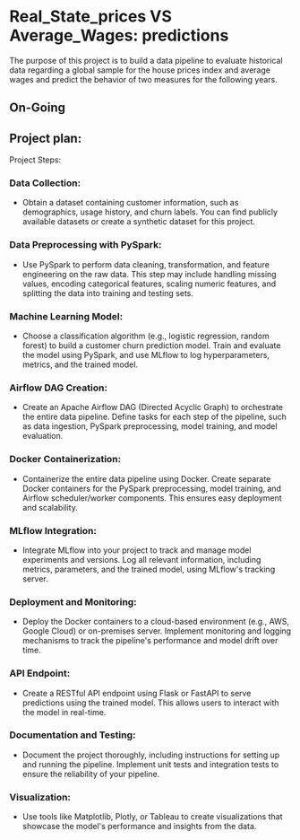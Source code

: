 # Real_State_prices VS Average_Wages: predictions
The purpose of this project is to build a data pipeline to evaluate historical data regarding a global sample for the house prices index and average wages and predict the behavior of two measures for the following years.

## On-Going


## Project plan:
Project Steps:
### Data Collection: 
- Obtain a dataset containing customer information, such as demographics, usage history, and churn labels. You can find publicly available datasets or create a synthetic dataset for this project.

### Data Preprocessing with PySpark: 
- Use PySpark to perform data cleaning, transformation, and feature engineering on the raw data. This step may include handling missing values, encoding categorical features, scaling numeric features, and splitting the data into training and testing sets.

### Machine Learning Model: 
- Choose a classification algorithm (e.g., logistic regression, random forest) to build a customer churn prediction model. Train and evaluate the model using PySpark, and use MLflow to log hyperparameters, metrics, and the trained model.

### Airflow DAG Creation: 
- Create an Apache Airflow DAG (Directed Acyclic Graph) to orchestrate the entire data pipeline. Define tasks for each step of the pipeline, such as data ingestion, PySpark preprocessing, model training, and model evaluation.

### Docker Containerization: 
- Containerize the entire data pipeline using Docker. Create separate Docker containers for the PySpark preprocessing, model training, and Airflow scheduler/worker components. This ensures easy deployment and scalability.

### MLflow Integration: 
- Integrate MLflow into your project to track and manage model experiments and versions. Log all relevant information, including metrics, parameters, and the trained model, using MLflow's tracking server.

### Deployment and Monitoring: 
- Deploy the Docker containers to a cloud-based environment (e.g., AWS, Google Cloud) or on-premises server. Implement monitoring and logging mechanisms to track the pipeline's performance and model drift over time.

### API Endpoint: 
- Create a RESTful API endpoint using Flask or FastAPI to serve predictions using the trained model. This allows users to interact with the model in real-time.

### Documentation and Testing: 
- Document the project thoroughly, including instructions for setting up and running the pipeline. Implement unit tests and integration tests to ensure the reliability of your pipeline.

### Visualization: 
- Use tools like Matplotlib, Plotly, or Tableau to create visualizations that showcase the model's performance and insights from the data.